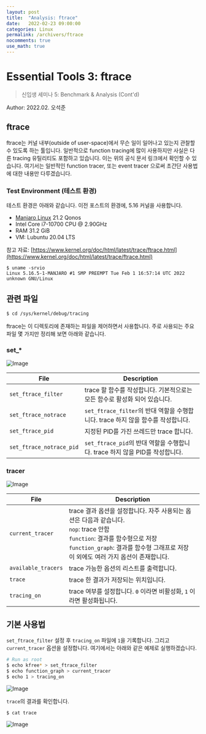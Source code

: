 ```yaml
---
layout: post
title:  "Analysis: ftrace"
date:   2022-02-23 09:00:00
categories: Linux
permalink: /archivers/ftrace
nocomments: true
use_math: true 
---
```


# Essential Tools 3: ftrace

> 신입생 세미나 5: Benchmark & Analysis (Cont'd)
> 
Author: 2022.02. 오석준

## ftrace

ftrace는 커널 내부(outside of user-space)에서 무슨 일이 일어나고 있는지 관찰할 수 있도록 하는 툴입니다. 일반적으로 function tracing에 많이 사용하지만 사실은 다른 tracing 유틸리티도 포함하고 있습니다. 이는 위의 공식 문서 링크에서 확인할 수 있습니다. 여기서는 일반적인 function tracer, 또는 event tracer 으로써 초간단 사용법에 대한 내용만 다루겠습니다.

<!--more-->


### Test Environment (테스트 환경)

테스트 환경은 아래와 같습니다. 이전 포스트의 환경에, 5.16 커널을 사용합니다.

- [Manjaro Linux]() 21.2 Qonos
- Intel Core i7-10700 CPU @ 2.90GHz
- RAM 31.2 GiB
- VM: Lubuntu 20.04 LTS

참고 자료: [https://www.kernel.org/doc/html/latest/trace/ftrace.html](https://www.kernel.org/doc/html/latest/trace/ftrace.html)

```
$ uname -srvio
Linux 5.16.5-1-MANJARO #1 SMP PREEMPT Tue Feb 1 16:57:14 UTC 2022 unknown GNU/Linux
```


## 관련 파일

```sh
$ cd /sys/kernel/debug/tracing
```

ftrace는 이 디렉토리에 존재하는 파일을 제어하면서 사용합니다. 주로 사용되는 주요 파일 몇 가지만 정리해 보면 아래와 같습니다.

### set_*

![Image](../.../../assets/posts/2022-02-23-ftrace/vm1.png)

| File | Description |
|------|-------------|
| `set_ftrace_filter` | trace 할 함수를 작성합니다. 기본적으로는 모든 함수로 활성화 되어 있습니다. |
| `set_ftrace_notrace` | `set_ftrace_filter`의 반대 역할을 수행합니다. trace 하지 않을 함수를 작성합니다. |
| `set_ftrace_pid` | 지정된 PID를 가진 쓰레드만 trace 합니다. |
| `set_ftrace_notrace_pid` | `set_ftrace_pid`의 반대 역할을 수행합니다. trace 하지 않을 PID를 작성합니다. |

### tracer

![Image](../.../../assets/posts/2022-02-23-ftrace/vm2.png)

| File | Description |
|------|-------------|
| `current_tracer` | trace 결과 옵션을 설정합니다. 자주 사용되는 옵션은 다음과 같습니다. <br> `nop`: trace 안함 <br> `function`: 결과를 함수형으로 저장 <br> `function_graph`: 결과를 함수형 그래프로 저장 <br> 이 외에도 여러 가지 옵션이 존재합니다. |
| `available_tracers` | trace 가능한 옵션의 리스트를 출력합니다. |
| `trace` | trace 한 결과가 저장되는 위치입니다. |
| `tracing_on` | trace 여부를 설정합니다. `0` 이라면 비활성화, `1` 이라면 활성화됩니다. |


## 기본 사용법

`set_ftrace_filter` 설정 후 `tracing_on` 파일에 `1`을 기록합니다. 그리고 `current_tracer` 옵션을 설정합니다. 여기에서는 아래와 같은 예제로 실행하겠습니다.

```sh
# Run as root
$ echo kfree* > set_ftrace_filter
$ echo function_graph > current_tracer
$ echo 1 > tracing_on
```

![Image](../.../../assets/posts/2022-02-23-ftrace/vm3.png)

`trace`의 결과를 확인합니다.

```sh
$ cat trace
```

![Image](../.../../assets/posts/2022-02-23-ftrace/vm3.png)
